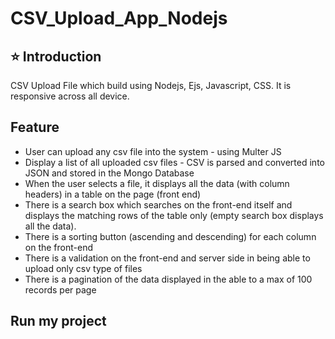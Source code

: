 # CSV_Upload_App_Nodejs
## ⭐ Introduction
CSV Upload File which build using Nodejs, Ejs, Javascript, CSS. It is responsive across all device.


## Feature
- User can upload any csv file into the system - using Multer JS
- Display a list of all uploaded csv files - CSV is parsed and converted into JSON and stored in the Mongo Database
- When the user selects a file, it displays all the data (with column headers) in a table on the page (front end)
- There is a search box which searches on the front-end itself and displays the matching rows of the table only (empty search box displays all the data).
- There is a sorting button (ascending and descending) for each column on the front-end
- There is a validation on the front-end and server side in being able to upload only csv type of files
- There is a pagination of the data displayed in the able to a max of 100 records per page

## **Run my project**
